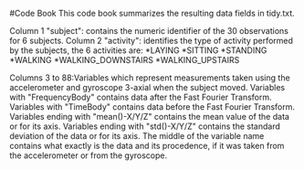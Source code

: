 #Code Book
This code book summarizes the resulting data fields in tidy.txt.

Column 1 "subject": contains the numeric identifier of the 30 observations for 6 subjects. 
Column 2 "activity": identifies the type of activity performed by the subjects, the 6 activities are: 
    *LAYING
    *SITTING 
    *STANDING
    *WALKING
    *WALKING_DOWNSTAIRS
    *WALKING_UPSTAIRS
    
Columns 3 to 88:Variables which represent measurements taken using the accelerometer and gyroscope 3-axial when the subject moved. 
Variables with "FrequencyBody" contains data after the Fast Fourier Transform.
Variables with "TimeBody" contains data before the Fast Fourier Transform.
Variables ending with "mean()-X/Y/Z" contains the mean value of the data or for its axis.
Variables ending with "std()-X/Y/Z" contains the standard deviation of the data or for its axis.
The middle of the variable name contains what exactly is the data and its procedence, if it was taken from the accelerometer or from the gyroscope.
